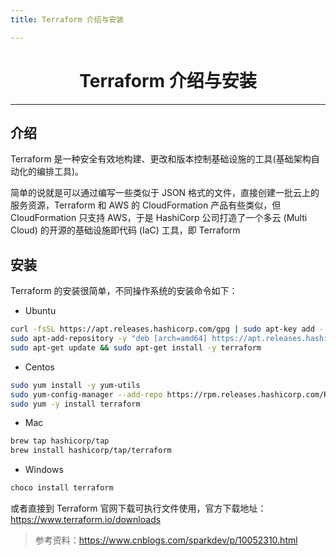 ```yaml
---
title: Terraform 介绍与安装

---
```


<center><h1>Terraform 介绍与安装</h1></center>

---

## 介绍

Terraform 是一种安全有效地构建、更改和版本控制基础设施的工具(基础架构自动化的编排工具)。

简单的说就是可以通过编写一些类似于 JSON 格式的文件，直接创建一批云上的服务资源，Terraform 和  AWS 的 CloudFormation 产品有些类似，但 CloudFormation 只支持 AWS，于是 HashiCorp 公司打造了一个多云 (Multi Cloud) 的开源的基础设施即代码 (IaC) 工具，即 Terraform

## 安装

Terraform 的安装很简单，不同操作系统的安装命令如下：

- Ubuntu

```bash
curl -fsSL https://apt.releases.hashicorp.com/gpg | sudo apt-key add -
sudo apt-add-repository -y "deb [arch=amd64] https://apt.releases.hashicorp.com $(lsb_release -cs) main"
sudo apt-get update && sudo apt-get install -y terraform
```

- Centos

```bash
sudo yum install -y yum-utils
sudo yum-config-manager --add-repo https://rpm.releases.hashicorp.com/RHEL/hashicorp.repo
sudo yum -y install terraform
```

- Mac

```bash
brew tap hashicorp/tap
brew install hashicorp/tap/terraform
```

- Windows

```bash
choco install terraform
```

或者直接到 Terraform 官网下载可执行文件使用，官方下载地址：https://www.terraform.io/downloads

> 参考资料：https://www.cnblogs.com/sparkdev/p/10052310.html

<Vssue />

<script>
export default {
    mounted () {
      this.$page.lastUpdated = "2022年4月15日"
    }
  }
</script>